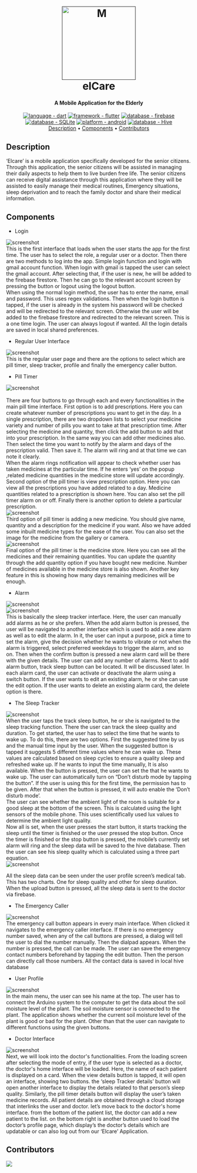 <h1 align="center">
  <br>
  <a href=""><img src="assets/logo/gitlogo.jpg" alt="M" width="200"></a>
  <br>
  elCare
  <br>
</h1>

<h4 align="center">A Mobile Application for the Elderly</h4>

<p align="center">
  <a href="https://"><img src="https://img.shields.io/badge/language-dart-2ea44f?logo=dart" alt="language - dart"></a>
  <a href="https://"><img src="https://img.shields.io/static/v1?label=framework&message=flutter&color=+orange&logo=flutter" alt="framework - flutter"></a>
  <a href="https://"><img src="https://img.shields.io/static/v1?label=database&message=firebase&color=+yellow&logo=firebase" alt="database - firebase"></a>
  <a href="https://"><img src="https://img.shields.io/static/v1?label=database&message=SQLite&color=+red&logo=sqlite" alt="database - SQLite"></a>
  <a href="https://"><img src="https://img.shields.io/static/v1?label=platform&message=android&color=+green&logo=android" alt="platform - android"></a>
  <a href="https://"><img src="https://img.shields.io/static/v1?label=database&message=Hive&color=+blueviolet&logo=hive" alt="database - Hive"></a>

  <br>
  <a href="#description">Description</a> •
  <a href="#components">Components</a> •
  <a href="#contributors">Contributors</a>
</p>

## Description
‘Elcare’ is a mobile application specifically developed for the senior citizens. Through this application, the senior citizens will be assisted in managing their daily aspects to help them to live burden free life. The senior citizens can receive digital assistance through this application where they will be assisted to easily manage their medical routines, Emergency situations, sleep deprivation and to reach the family doctor and share their medical information.

## Components
- Login

![screenshot](assets/logo/login.png)
<br>
This is the first interface that loads when the user starts the app for the first time. The user has to select the role, a regular user or a doctor. Then there are two methods to log into the app. Simple login function and login with gmail account function. When login with gmail is tapped the user can select the gmail account. After selecting that, if the user is new, he will be added to the firebase firestore. Then he can go to the relevant account screen by pressing the button or logout using the logout button.
<br>
When using the normal login method, the user has to enter the name, email and password. This uses regex validations. Then when the login button is tapped, if the user is already in the system his password will be checked and will be redirected to the relevant screen. Otherwise the user will be added to the firebase firestore and redirected to the relevant screen. This is a one time login. The user can always logout if wanted. All the login details are saved in local shared preferences.

- Regular User Interface

![screenshot](assets/logo/regularusermenu.png)
<br>
This is the regular user page and there are the options to select which are pill timer, sleep tracker, profile and finally the emergency caller button.

- Pill Timer

![screenshot](assets/logo/pilltime.png)<br>
<br>
There are four buttons to go through each and every functionalities in the main pill time interface. First option is to add prescriptions. Here you can create whatever number of prescriptions you want to get in the day. In a single prescription, there are two dropdown lists to select your medicine variety and number of pills you want to take at that prescription time. After selecting the medicine and quantity, then click the add button to add that into your prescription. In the same way you can add other medicines also. Then select the time you want to notify by the alarm and days of the prescription valid. Then save it. The alarm will ring and at that time we can note it clearly.
<br>
When the alarm rings notification will appear to check whether user has taken medicines at the particular time. If he enters ‘yes’ on the popup ,related medicine quantities in the medicine store will update accordingly.
<br>
Second option of the pill timer is view prescription option. Here you can view all the prescriptions you have added related to a day. Medicine quantities related to a prescription is shown here. You can also set the pill timer alarm on or off. Finally there is another option to delete a particular prescription.
<br>
![screenshot](assets/logo/pilladd.png)<br>
Third option of pill timer  is adding a new medicine. You should give name, quantity and a description for the medicine if you want. Also we have added some inbuilt medicine types for the ease of the user. You can also set the image for the medicine from the gallery or camera.
<br>
![screenshot](assets/logo/pillnotification.png)<br>
Final option of the pill timer is the medicine store. Here you can see all the medicines and their remaining quantities. You can update the quantity through the add quantity option if you have bought new medicine. Number of medicines available in the medicine store is also shown. Another key feature in this is showing how many days remaining medicines will be enough.


- Alarm

![screenshot](assets/logo/alarm.png)<br>
![screenshot](assets/logo/alarmset.png)
<br>
This is basically the sleep tracker interface. Here, the user can manually add alarms as he or she prefers. When the add alarm button is pressed, the user will be navigated to another interface which is used to add a new alarm as well as to edit the alarm. In it, the user can input a purpose, pick a time to set the alarm, give the decision whether he wants to vibrate or not when the alarm is triggered,  select preferred weekdays to trigger the alarm, and so on. Then when the confirm button is pressed a new alarm card will be there with the given details. The user can add any number of alarms. Next to add alarm button, track sleep button can be located. It will be discussed later. In each alarm card, the user can activate or deactivate the alarm using a switch button. If the user wants to edit an existing alarm, he or she can use the edit option. If the user wants to delete an existing alarm card, the delete option is there.

- The Sleep Tracker

![screenshot](assets/logo/sleeptracker.png)
<br>
When the user taps the track sleep button, he or she  is navigated to the sleep tracking function. There the user can track the sleep quality and duration. To get started, the user has to select the time that he wants to wake up. To do this, there are two options. First the suggested time by us and the manual time input by the user. 
When the suggested button is tapped it suggests 5 different time values where he can wake up. These values are calculated based on sleep cycles to ensure a quality sleep and refreshed wake up.
If he wants to input the time manually, It is also available. When the button is pressed, the user can set the that he wants to wake up.
The user can automatically turn on “Don’t disturb mode by tapping the button”. If the user is using this for the first time, the permission has to be given. After that when the button is pressed, it will auto enable the ‘Don’t disturb mode’.
<br>
The user can see whether the ambient light of the room is suitable for a good sleep at the bottom of the screen. This is calculated using the light sensors of the mobile phone. This uses scientifically used lux values to determine the ambient light quality.
<br>
Now all is set, when the user presses the start button, it starts tracking the sleep until the timer is finished or the user pressed the stop button.
Once the timer is finished or the stop button is pressed, the mobile’s currently set alarm will ring and the sleep data will be saved to the hive database.
Then the user can see his sleep quality which is calculated using a three part equation.
<br>
![screenshot](assets/logo/sleepdata.png)
<br>

All the sleep data can be seen under the user profile screen’s medical tab. 
This has two charts. One for sleep quality and other for sleep duration.
When the upload button is pressed, all the sleep data is sent to the doctor via firebase.
<br>

- The Emergency Caller

![screenshot](assets/logo/emergencycaller.png)
<br>
The emergency call button appears in every main interface. When clicked it navigates to the emergency caller interface. If there is no emergency number saved, when any of the call buttons are pressed, a dialog will tell the user to dial the number manually. Then the dialpad appears. When the number is pressed, the call can be made. The user can save the emergency contact numbers beforehand by tapping the edit button. Then the person can directly call those numbers. All the contact data is saved in local hive database

- User Profile

![screenshot](assets/logo/userprofile.png)
<br>
In the main menu, the user can see his name at the top. The user has to connect the
Arduino system to the computer to get the data about the soil moisture level of the plant.
The soil moisture sensor is connected to the plant. The application shows whether the
current soil moisture level of the plant is good or bad for the plant. Other than that the
user can navigate to different functions using the given buttons.

- Doctor Interface

![screenshot](assets/logo/doctorinterface.png)
<br>
Next, we will look into the doctor's functionalities. From the loading screen after selecting the mode of entry, if the user type is selected as a doctor, the doctor's home interface will be loaded. Here, the name of each patient is displayed on a card. When the view details button is tapped, it will open an interface, showing two buttons. the ‘sleep Tracker details’ button will open another interface to display the details related to that person’s sleep quality. Similarly, the pill timer details button will display the user’s taken medicine records. All patient details are obtained through a cloud storage that interlinks the user and doctor. let’s move back to the doctor's home interface. from the bottom of the patient list, the doctor can add a new patient to the list. on the bottom right is another button used to load the doctor’s profile page, which display’s the doctor’s details which are updatable or can also log out from our ‘Elcare’ Application.

## Contributors
<a href="https://github.com/rusirugunaratne/elCare/graphs/contributors">
  <img src="https://contrib.rocks/image?repo=rusirugunaratne/elCare" />
</a>
